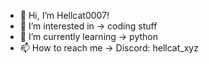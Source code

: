 - 👋 Hi, I’m Hellcat0007!
- 👀 I’m interested in -> coding stuff
- 🌱 I’m currently learning -> python 
- 📫 How to reach me -> Discord: hellcat_xyz

<!---
Hellcat0007/Hellcat0007 is a ✨ special ✨ repository because its `README.md` (this file) appears on your GitHub profile.
You can click the Preview link to take a look at your changes.
--->

